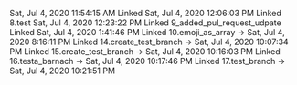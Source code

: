 Sat, Jul  4, 2020 11:54:15 AM
Linked 
Sat, Jul  4, 2020 12:06:03 PM
Linked 8.test
Sat, Jul  4, 2020 12:23:22 PM
Linked 9_added_pul_request_udpate
Linked  Sat, Jul  4, 2020  1:41:46 PM 
Linked 10.emoji_as_array -> Sat, Jul  4, 2020  8:16:11 PM 
Linked 14.create_test_branch -> Sat, Jul  4, 2020 10:07:34 PM 
Linked 15.create_test_branch -> Sat, Jul  4, 2020 10:16:03 PM 
Linked 16.testa_barnach -> Sat, Jul  4, 2020 10:17:46 PM 
Linked 17.test_branch -> Sat, Jul  4, 2020 10:21:51 PM 
